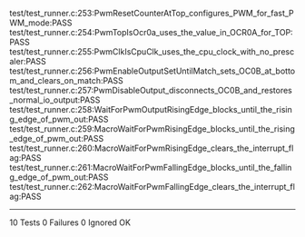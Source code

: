 test/test_runner.c:253:PwmResetCounterAtTop_configures_PWM_for_fast_PWM_mode:PASS
test/test_runner.c:254:PwmTopIsOcr0a_uses_the_value_in_OCR0A_for_TOP:PASS
test/test_runner.c:255:PwmClkIsCpuClk_uses_the_cpu_clock_with_no_prescaler:PASS
test/test_runner.c:256:PwmEnableOutputSetUntilMatch_sets_OC0B_at_bottom_and_clears_on_match:PASS
test/test_runner.c:257:PwmDisableOutput_disconnects_OC0B_and_restores_normal_io_output:PASS
test/test_runner.c:258:WaitForPwmOutputRisingEdge_blocks_until_the_rising_edge_of_pwm_out:PASS
test/test_runner.c:259:MacroWaitForPwmRisingEdge_blocks_until_the_rising_edge_of_pwm_out:PASS
test/test_runner.c:260:MacroWaitForPwmRisingEdge_clears_the_interrupt_flag:PASS
test/test_runner.c:261:MacroWaitForPwmFallingEdge_blocks_until_the_falling_edge_of_pwm_out:PASS
test/test_runner.c:262:MacroWaitForPwmFallingEdge_clears_the_interrupt_flag:PASS

-----------------------
10 Tests 0 Failures 0 Ignored 
OK
